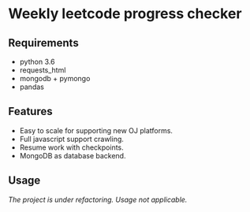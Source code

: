 # Weekly leetcode progress checker

## Requirements

* python 3.6
* requests_html
* mongodb + pymongo
* pandas

## Features

* Easy to scale for supporting new OJ platforms.
* Full javascript support crawling.
* Resume work with checkpoints.
* MongoDB as database backend.

## Usage

*The project is under refactoring. Usage not applicable.*
